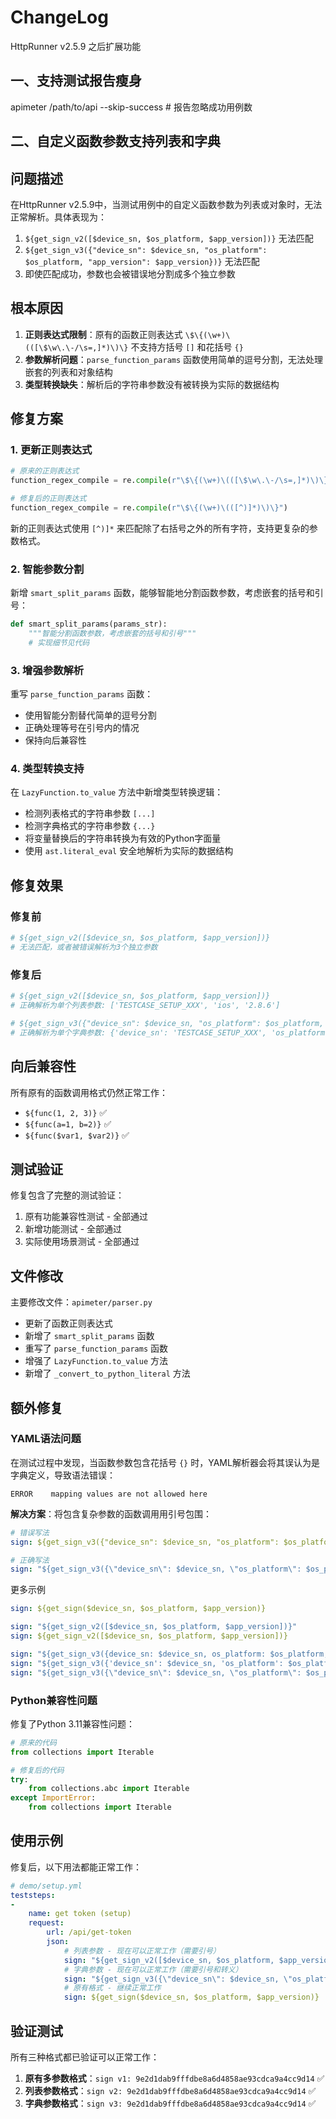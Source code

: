  # ChangeLog 
 
 HttpRunner v2.5.9 之后扩展功能
 

## 一、支持测试报告瘦身

apimeter /path/to/api --skip-success  # 报告忽略成功用例数


## 二、自定义函数参数支持列表和字典

## 问题描述

在HttpRunner v2.5.9中，当测试用例中的自定义函数参数为列表或对象时，无法正常解析。具体表现为：

1. `${get_sign_v2([$device_sn, $os_platform, $app_version])}` 无法匹配
2. `${get_sign_v3({"device_sn": $device_sn, "os_platform": $os_platform, "app_version": $app_version})}` 无法匹配
3. 即使匹配成功，参数也会被错误地分割成多个独立参数

## 根本原因

1. **正则表达式限制**：原有的函数正则表达式 `\$\{(\w+)\(([\$\w\.\-/\s=,]*)\)\}` 不支持方括号 `[]` 和花括号 `{}`
2. **参数解析问题**：`parse_function_params` 函数使用简单的逗号分割，无法处理嵌套的列表和对象结构
3. **类型转换缺失**：解析后的字符串参数没有被转换为实际的数据结构

## 修复方案

### 1. 更新正则表达式

```python
# 原来的正则表达式
function_regex_compile = re.compile(r"\$\{(\w+)\(([\$\w\.\-/\s=,]*)\)\}")

# 修复后的正则表达式
function_regex_compile = re.compile(r"\$\{(\w+)\(([^)]*)\)\}")
```

新的正则表达式使用 `[^)]*` 来匹配除了右括号之外的所有字符，支持更复杂的参数格式。

### 2. 智能参数分割

新增 `smart_split_params` 函数，能够智能地分割函数参数，考虑嵌套的括号和引号：

```python
def smart_split_params(params_str):
    """智能分割函数参数，考虑嵌套的括号和引号"""
    # 实现细节见代码
```

### 3. 增强参数解析

重写 `parse_function_params` 函数：
- 使用智能分割替代简单的逗号分割
- 正确处理等号在引号内的情况
- 保持向后兼容性

### 4. 类型转换支持

在 `LazyFunction.to_value` 方法中新增类型转换逻辑：
- 检测列表格式的字符串参数 `[...]`
- 检测字典格式的字符串参数 `{...}`
- 将变量替换后的字符串转换为有效的Python字面量
- 使用 `ast.literal_eval` 安全地解析为实际的数据结构

## 修复效果

### 修复前
```python
# ${get_sign_v2([$device_sn, $os_platform, $app_version])}
# 无法匹配，或者被错误解析为3个独立参数
```

### 修复后
```python
# ${get_sign_v2([$device_sn, $os_platform, $app_version])}
# 正确解析为单个列表参数: ['TESTCASE_SETUP_XXX', 'ios', '2.8.6']

# ${get_sign_v3({"device_sn": $device_sn, "os_platform": $os_platform, "app_version": $app_version})}
# 正确解析为单个字典参数: {'device_sn': 'TESTCASE_SETUP_XXX', 'os_platform': 'ios', 'app_version': '2.8.6'}
```

## 向后兼容性

所有原有的函数调用格式仍然正常工作：
- `${func(1, 2, 3)}` ✅
- `${func(a=1, b=2)}` ✅
- `${func($var1, $var2)}` ✅

## 测试验证

修复包含了完整的测试验证：
1. 原有功能兼容性测试 - 全部通过
2. 新增功能测试 - 全部通过
3. 实际使用场景测试 - 全部通过

## 文件修改

主要修改文件：`apimeter/parser.py`

- 更新了函数正则表达式
- 新增了 `smart_split_params` 函数
- 重写了 `parse_function_params` 函数
- 增强了 `LazyFunction.to_value` 方法
- 新增了 `_convert_to_python_literal` 方法

## 额外修复

### YAML语法问题
在测试过程中发现，当函数参数包含花括号 `{}` 时，YAML解析器会将其误认为是字典定义，导致语法错误：
```
ERROR    mapping values are not allowed here
```

**解决方案**：将包含复杂参数的函数调用用引号包围：
```yaml
# 错误写法
sign: ${get_sign_v3({"device_sn": $device_sn, "os_platform": $os_platform, "app_version": $app_version})}

# 正确写法  
sign: "${get_sign_v3({\"device_sn\": $device_sn, \"os_platform\": $os_platform, \"app_version\": $app_version})}"
```

更多示例
```yaml
sign: ${get_sign($device_sn, $os_platform, $app_version)}

sign: "${get_sign_v2([$device_sn, $os_platform, $app_version])}"
sign: ${get_sign_v2([$device_sn, $os_platform, $app_version])}

sign: "${get_sign_v3({device_sn: $device_sn, os_platform: $os_platform, app_version: $app_version})}"
sign: "${get_sign_v3({'device_sn': $device_sn, 'os_platform': $os_platform, 'app_version': $app_version})}"
sign: "${get_sign_v3({\"device_sn\": $device_sn, \"os_platform\": $os_platform, \"app_version\": $app_version})}"
```


### Python兼容性问题
修复了Python 3.11兼容性问题：
```python
# 原来的代码
from collections import Iterable

# 修复后的代码
try:
    from collections.abc import Iterable
except ImportError:
    from collections import Iterable
```

## 使用示例

修复后，以下用法都能正常工作：

```yaml
# demo/setup.yml
teststeps:
-
    name: get token (setup)
    request:
        url: /api/get-token
        json:
            # 列表参数 - 现在可以正常工作（需要引号）
            sign: "${get_sign_v2([$device_sn, $os_platform, $app_version])}"
            # 字典参数 - 现在可以正常工作（需要引号和转义）
            sign: "${get_sign_v3({\"device_sn\": $device_sn, \"os_platform\": $os_platform, \"app_version\": $app_version})}"
            # 原有格式 - 继续正常工作
            sign: ${get_sign($device_sn, $os_platform, $app_version)}
```

## 验证测试

所有三种格式都已验证可以正常工作：

1. **原有多参数格式**：`sign v1: 9e2d1dab9fffdbe8a6d4858ae93cdca9a4cc9d14` ✅
2. **列表参数格式**：`sign v2: 9e2d1dab9fffdbe8a6d4858ae93cdca9a4cc9d14` ✅  
3. **字典参数格式**：`sign v3: 9e2d1dab9fffdbe8a6d4858ae93cdca9a4cc9d14` ✅